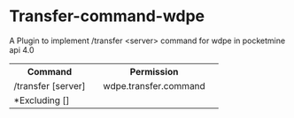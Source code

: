 # Transfer-command-wdpe
A Plugin to implement /transfer &lt;server> command for wdpe in pocketmine api 4.0

<table>
<tr> 
<th>Command<th>
<th>Permission<th>
</tr>
<tr>
<td>/transfer [server] <td>
<td>wdpe.transfer.command<td>
</tr> 
<tr> 
<td>*Excluding [] <td>
</tr>
